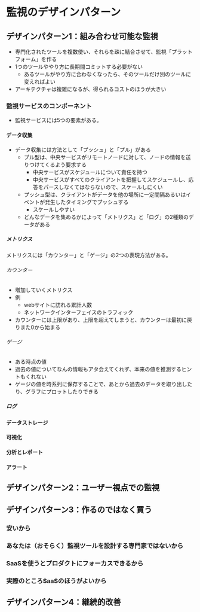 # 監視のデザインパターン

## デザインパターン1：組み合わせ可能な監視

- 専門化されたツールを複数使い、それらを疎に結合させて、監視「プラットフォーム」を作る
- 1つのツールややり方に長期間コミットする必要がない
  - あるツールがやり方に合わなくなったら、そのツールだけ別のツールに変えればよい
- アーキテクチャは複雑になるが、得られるコストのほうが大きい

### 監視サービスのコンポーネント

- 監視サービスには5つの要素がある。

#### データ収集

- データ収集には方法として「プッシュ」と「プル」がある
  - プル型は、中央サービスがリモートノードに対して、ノードの情報を送りつけてくるよう要求する
    - 中央サービスがスケジュールについて責任を持つ
    - 中央サービスがすべてのクライアントを把握してスケジュールし、応答をパースしなくてはならないので、スケールしにくい
  - プッシュ型は、クライアントがデータを他の場所に一定間隔あるいはイベントが発生したタイミングでプッシュする
    - スケールしやすい
  - どんなデータを集めるかによって「メトリクス」と「ログ」の2種類のデータがある

##### メトリクス

メトリクスには「カウンター」と「ゲージ」の2つの表現方法がある。

###### カウンター

- 増加していくメトリクス
- 例
  - webサイトに訪れる累計人数
  - ネットワークインターフェイスのトラフィック
- カウンターには上限があり、上限を超えてしまうと、カウンターは最初に戻りまた0から始まる

###### ゲージ

- ある時点の値
- 過去の値についてなんの情報もアタ会えてくれず、本来の値を推測するヒントもくれない
- ゲージの値を時系列に保存することで、あとから過去のデータを取り出したり、グラフにプロットしたりできる

##### ログ

#### データストレージ

#### 可視化

#### 分析とレポート

#### アラート

## デザインパターン2：ユーザー視点での監視

## デザインパターン3：作るのではなく買う

### 安いから

### あなたは（おそらく）監視ツールを設計する専門家ではないから

### SaaSを使うとプロダクトにフォーカスできるから

### 実際のところSaaSのほうがよいから

## デザインパターン4：継続的改善
